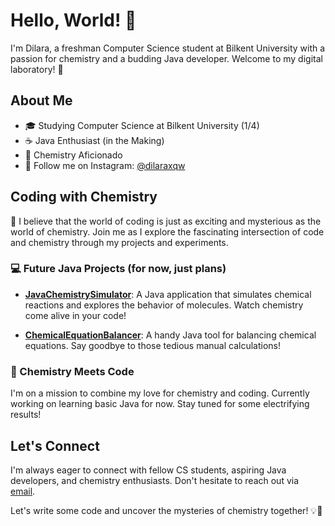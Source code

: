 # Hello, World! 👋

I'm Dilara, a freshman Computer Science student at Bilkent University with a passion for chemistry and a budding Java developer. Welcome to my digital laboratory! 🔬

## About Me

- 🎓 Studying Computer Science at Bilkent University (1/4)
- ☕ Java Enthusiast (in the Making)
- 🧪 Chemistry Aficionado
- 📸 Follow me on Instagram: [@dilaraxqw](https://www.instagram.com/dilaraxqw/)

## Coding with Chemistry

🌟 I believe that the world of coding is just as exciting and mysterious as the world of chemistry. Join me as I explore the fascinating intersection of code and chemistry through my projects and experiments.

### 💻 Future Java Projects (for now, just plans)

- [**JavaChemistrySimulator**](https://github.com/dilaraxqw/JavaChemistrySimulator): A Java application that simulates chemical reactions and explores the behavior of molecules. Watch chemistry come alive in your code!

- [**ChemicalEquationBalancer**](https://github.com/dilaraxqw/ChemicalEquationBalancer): A handy Java tool for balancing chemical equations. Say goodbye to those tedious manual calculations!

### 🧪 Chemistry Meets Code

I'm on a mission to combine my love for chemistry and coding. Currently working on learning basic Java for now. Stay tuned for some electrifying results!

## Let's Connect

I'm always eager to connect with fellow CS students, aspiring Java developers, and chemistry enthusiasts. Don't hesitate to reach out via [email](mailto:dilaraerbenzer.ug.bilkent.edu.tr).

Let's write some code and uncover the mysteries of chemistry together! 💡🌌
